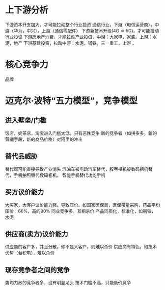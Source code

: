 

# 上下游分析
下游资本开支加大，才可能拉动整个行业投资
通信行业，下游（电信运营商），中游（华为，中兴），上游（通信零配件）
下游新技术升级(4G => 5G)，才可能拉动行业投资
下游房地产消费，才能拉动产业投资，中游：大家电，家装。上游：水泥，地产
下游基建投资，拉动中游：水泥，钢铁，三一重工，上游：

# 核心竞争力
品牌

# 迈克尔·波特“五力模型”，竞争模型
## 进入壁垒/门槛
饭店，奶茶店，淘宝进入门槛太低，只有恶性竞争
新的竞争者（如拼多多，新的营销手段，新的商品价格）对阿里的冲击

## 替代品威胁
替代器可能直接导致产业消失
汽油车被电动汽车替代，胶卷相机被数码相机替代，手机拍照替代数码相机。 智能手机替代功能手机

## 买方议价能力
大买家，大客户议价能力强，导致压价。如国家医保局，医保带量采购，药品平均压价：60%，高的90%
同业竞争多，互相杀价
产品同质化，标准化，如钢铁，水泥

## 供应商(卖方)议价能力
供应商的客户多，并且分散，你不是大客户，则难以杀价
供应商有特色，如技术优势（台积电），难以杀价


## 现存竞争者之间的竞争
势均力敌的竞争者多，没有明显龙头
技术门槛不高，只能低价竞争

